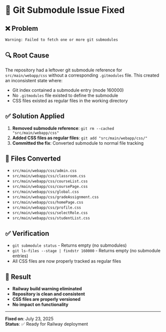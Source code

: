 # 🔧 Git Submodule Issue Fixed

## ❌ Problem
```
Warning: Failed to fetch one or more git submodules
```

## 🔍 Root Cause
The repository had a leftover git submodule reference for `src/main/webapp/css` without a corresponding `.gitmodules` file. This created an inconsistent state where:
- Git index contained a submodule entry (mode 160000)
- No `.gitmodules` file existed to define the submodule
- CSS files existed as regular files in the working directory

## ✅ Solution Applied
1. **Removed submodule reference**: `git rm --cached "src/main/webapp/css"`
2. **Added CSS files as regular files**: `git add "src/main/webapp/css/"`
3. **Committed the fix**: Converted submodule to normal file tracking

## 📁 Files Converted
- `src/main/webapp/css/admin.css`
- `src/main/webapp/css/classroom.css`
- `src/main/webapp/css/courseList.css`
- `src/main/webapp/css/coursePage.css`
- `src/main/webapp/css/global.css`
- `src/main/webapp/css/gradeAssignment.css`
- `src/main/webapp/css/homePage.css`
- `src/main/webapp/css/profile.css`
- `src/main/webapp/css/selectRole.css`
- `src/main/webapp/css/studentList.css`

## ✅ Verification
- `git submodule status` - Returns empty (no submodules)
- `git ls-files --stage | findstr 160000` - Returns empty (no submodule entries)
- All CSS files are now properly tracked as regular files

## 🚀 Result
- **Railway build warning eliminated**
- **Repository is clean and consistent**
- **CSS files are properly versioned**
- **No impact on functionality**

---
**Fixed on**: July 23, 2025  
**Status**: ✅ Ready for Railway deployment

